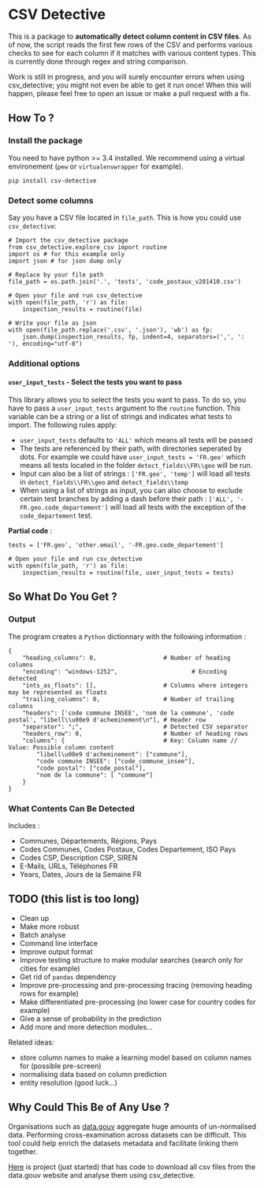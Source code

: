 # CSV Detective

This is a package to **automatically detect column content in CSV files**. As of now, the script reads the first few rows of the CSV and performs various checks to see for each column if it matches with various content types. This is currently done through regex and string comparison.

Work is still in progress, and you will surely encounter errors when using csv_detective; you might not even be able to get it run once! When this will happen, please feel free to open an issue or make a pull request with a fix.

## How To ?

### Install the package

You need to have python >= 3.4 installed. We recommend using a virtual environement (`pew` or `virtualenvwrapper` for example).

```
pip install csv-detective
```

### Detect some columns

Say you have a CSV file located in `file_path`. This is how you could use `csv_detective`:

```
# Import the csv_detective package
from csv_detective.explore_csv import routine
import os # for this example only
import json # for json dump only

# Replace by your file path
file_path = os.path.join('.', 'tests', 'code_postaux_v201410.csv')

# Open your file and run csv_detective
with open(file_path, 'r') as file:
	inspection_results = routine(file)

# Write your file as json
with open(file_path.replace('.csv', '.json'), 'wb') as fp:
    json.dump(inspection_results, fp, indent=4, separators=(',', ': '), encoding="utf-8")
```

### Additional options
#### `user_input_tests` - Select the tests you want to pass
This library allows you to select the tests you want to pass. To do so, you have to pass a `user_input_tests` argument to the `routine` function. This variable can be a string or a list of strings and indicates what tests to import. The following rules apply:

- `user_input_tests` defaults to `'ALL'` which means all tests will be passed
- The tests are referenced by their path, with directories seperated by dots. For example we could have `user_input_tests = 'FR.geo'` which means all tests located in the folder `detect_fields\\FR\\geo` will be run.
- Input can also be a list of strings : `['FR.geo', 'temp']` will load all tests in `detect_fields\\FR\\geo` and `detect_fields\\temp`
- When using a list of strings as input, you can also choose to exclude certain test branches by adding a dash before their path : `['ALL', '-FR.geo.code_departement']` will load all tests with the exception of the `code_departement` test.

**Partial code** :
```
tests = ['FR.geo', 'other.email', '-FR.geo.code_departement']

# Open your file and run csv_detective
with open(file_path, 'r') as file:
	inspection_results = routine(file, user_input_tests = tests)
```

## So What Do You Get ?

### Output

The program creates a `Python` dictionnary with the following information : 

```
{
    "heading_columns": 0, 					# Number of heading columns
    "encoding": "windows-1252", 			        # Encoding detected
    "ints_as_floats": [],					# Columns where integers may be represented as floats
    "trailing_columns": 0,					# Number of trailing columns
    "headers": ['code commune INSEE', 'nom de la commune', 'code postal', "libell\\u00e9 d'acheminement\n"], # Header row
    "separator": ";",						# Detected CSV separator
    "headers_row": 0,						# Number of heading rows
    "columns": {					        # Key: Column name // Value: Possible column content
        "libell\u00e9 d'acheminement": ["commune"],
        "code commune INSEE": ["code_commune_insee"],
        "code postal": ["code_postal"],
        "nom de la commune": [ "commune"]
    }
}
```

### What Contents Can Be Detected

Includes : 

- Communes, Départements, Régions, Pays
- Codes Communes, Codes Postaux, Codes Departement, ISO Pays
- Codes CSP, Description CSP, SIREN 
- E-Mails, URLs, Téléphones FR
- Years, Dates, Jours de la Semaine FR

## TODO (this list is too long)

- Clean up
- Make more robust
- Batch analyse
- Command line interface
- Improve output format
- Improve testing structure to make modular searches (search only for cities for example)
- Get rid of `pandas` dependency
- Improve pre-processing and pre-processing tracing (removing heading rows for example)
- Make differentiated pre-processing (no lower case for country codes for example)
- Give a sense of probability in the prediction
- Add more and more detection modules...

Related ideas:

- store column names to make a learning model based on column names for (possible pre-screen)
- normalising data based on column prediction
- entity resolution (good luck...)

## Why Could This Be of Any Use ?

Organisations such as [data.gouv](http://data.gouv.fr) aggregate huge amounts of un-normalised data. Performing cross-examination across datasets can be difficult. This tool could help enrich the datasets metadata and facilitate linking them together.

[Here](https://github.com/Leobouloc/data.gouv-exploration) is project (just started) that has code to download all csv files from the data.gouv website and analyse them using csv_detective.





